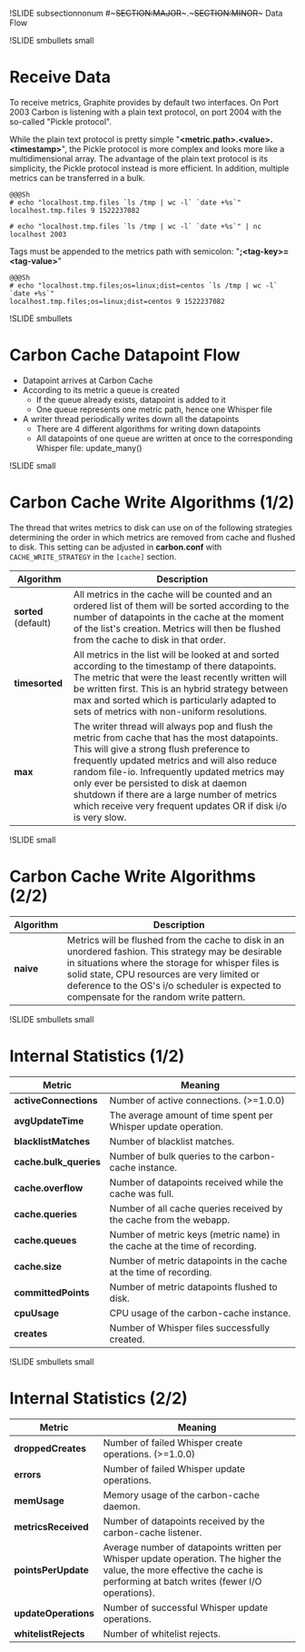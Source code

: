 !SLIDE subsectionnonum
#~~~SECTION:MAJOR~~~.~~~SECTION:MINOR~~~ Data Flow


!SLIDE smbullets small
# Receive Data

To receive metrics, Graphite provides by default two interfaces. On Port 2003 Carbon  is listening with a plain text protocol, on port 2004 with the so-called "Pickle protocol".

While the plain text protocol is pretty simple "**\<metric.path>.\<value>.\<timestamp>**", the Pickle protocol is more complex and looks more like a multidimensional array. The advantage of the plain text protocol is its simplicity, the Pickle protocol instead is more efficient. In addition, multiple metrics can be transferred in a bulk.

    @@@Sh
    # echo "localhost.tmp.files `ls /tmp | wc -l` `date +%s`"
    localhost.tmp.files 9 1522237082

    # echo "localhost.tmp.files `ls /tmp | wc -l` `date +%s`" | nc localhost 2003

Tags must be appended to the metrics path with semicolon: "**;\<tag-key>=\<tag-value>**"

    @@@Sh
    # echo "localhost.tmp.files;os=linux;dist=centos `ls /tmp | wc -l` `date +%s`"
    localhost.tmp.files;os=linux;dist=centos 9 1522237082


!SLIDE smbullets
# Carbon Cache Datapoint Flow

* Datapoint arrives at Carbon Cache
* According to its metric a queue is created
  * If the queue already exists, datapoint is added to it
  * One queue represents one metric path, hence one Whisper file
* A writer thread periodically writes down all the datapoints
  * There are 4 different algorithms for writing down datapoints
  * All datapoints of one queue are written at once to the corresponding Whisper file: update_many()


!SLIDE small
# Carbon Cache Write Algorithms (1/2)

The thread that writes metrics to disk can use on of the following strategies determining the order in which metrics are removed from cache and flushed to disk. This setting can be adjusted in **carbon.conf** with `CACHE_WRITE_STRATEGY` in the `[cache]` section.

Algorithm  | Description
---------- | -------------
**sorted** (default) | All metrics in the cache will be counted and an ordered list of them will be sorted according to the number of datapoints in the cache at the moment of the list's creation. Metrics will then be flushed from the cache to disk in that order.
**timesorted** | All metrics in the list will be looked at and sorted according to the timestamp of there datapoints. The metric that were the least recently written will be written first. This is an hybrid strategy between max and sorted which is particularly adapted to sets of metrics with non-uniform resolutions.
**max**    | The writer thread will always pop and flush the metric from cache that has the most datapoints. This will give a strong flush preference to frequently updated metrics and will also reduce random file-io. Infrequently updated metrics may only ever be persisted to disk at daemon shutdown if there are a large number of metrics which receive very frequent updates OR if disk i/o is very slow.


!SLIDE small
# Carbon Cache Write Algorithms (2/2)

Algorithm  | Description
---------- | -------------
**naive**  | Metrics will be flushed from the cache to disk in an unordered fashion. This strategy may be desirable in situations where the storage for whisper files is solid state, CPU resources are very limited or deference to the OS's i/o scheduler is expected to compensate for the random write pattern.


!SLIDE smbullets small
# Internal Statistics (1/2)

Metric                 | Meaning
---------------------- | -------------
**activeConnections**  | Number of active connections. (>=1.0.0)
**avgUpdateTime**      | The average amount of time spent per Whisper update operation.
**blacklistMatches**   | Number of blacklist matches.
**cache.bulk_queries** | Number of bulk queries to the carbon-cache instance.
**cache.overflow**     | Number of datapoints received while the cache was full.
**cache.queries**      | Number of all cache queries received by the cache from the webapp.
**cache.queues**       | Number of metric keys (metric name) in the cache at the time of recording.
**cache.size**         | Number of metric datapoints in the cache at the time of recording.
**committedPoints**    | Number of metric datapoints flushed to disk.
**cpuUsage**           | CPU usage of the carbon-cache instance.
**creates**            | Number of Whisper files successfully created.


!SLIDE smbullets small
# Internal Statistics (2/2)

Metric                 | Meaning
---------------------- | -------------
**droppedCreates**     | Number of failed Whisper create operations. (>=1.0.0)
**errors**             | Number of failed Whisper update operations.
**memUsage**           | Memory usage of the carbon-cache daemon.
**metricsReceived**    | Number of datapoints received by the carbon-cache listener.
**pointsPerUpdate**    | Average number of datapoints written per Whisper update operation. The higher the value, the more effective the cache is performing at batch writes (fewer I/O operations).
**updateOperations**   | Number of successful Whisper update operations.
**whitelistRejects**   | Number of whitelist rejects.
